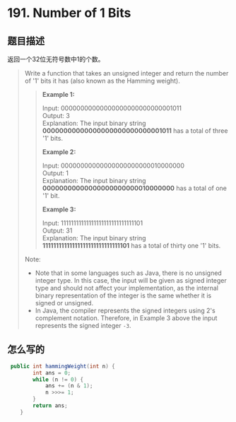 # 191. Number of 1 Bits

## 题目描述

返回一个32位无符号数中1的个数。

>Write a function that takes an unsigned integer and return the number of '1' bits it has (also known as the Hamming weight).
>
>>**Example 1:**
>>
>>Input: 00000000000000000000000000001011  
>>Output: 3  
>>Explanation: The input binary string **00000000000000000000000000001011** has a total of three '1' bits.
>>
>>**Example 2:**
>>
>>Input: 00000000000000000000000010000000  
>>Output: 1  
>>Explanation: The input binary string **00000000000000000000000010000000** has a total of one '1' bit.
>>
>>**Example 3:**
>>
>>Input: 11111111111111111111111111111101  
>>Output: 31  
>>Explanation: The input binary string **11111111111111111111111111111101** has a total of thirty one '1' bits.
>
>Note:
>
>- Note that in some languages such as Java, there is no unsigned integer type. In this case, the input will be given as signed integer type and should not affect your implementation, as the internal binary representation of the integer is the same whether it is signed or unsigned.
> - In Java, the compiler represents the signed integers using 2's complement notation. Therefore, in Example 3 above the input represents the signed integer `-3`.

## 怎么写的

```java
 public int hammingWeight(int n) {
        int ans = 0;
        while (n != 0) {
            ans += (n & 1);
            n >>>= 1;
        }
        return ans;
    }
```
